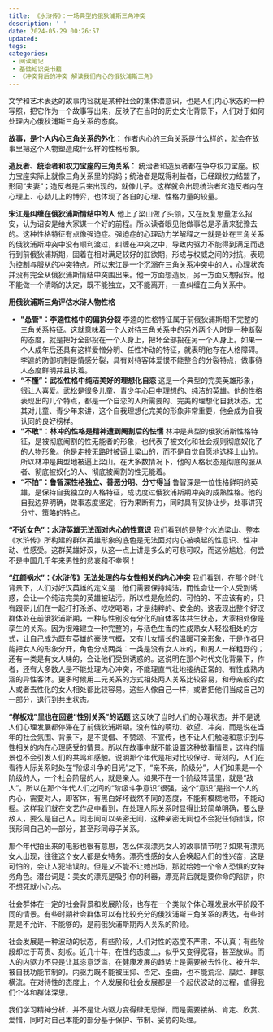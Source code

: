 ```yaml
---
title: 《水浒传》：一场典型的俄狄浦斯三角冲突
description: ' '
date: 2024-05-29 00:26:57
updated:
tags:
categories:
 - 阅读笔记
 - 基础知识类书籍
 - 《冲突背后的冲突 解读我们内心的俄狄浦斯三角》
---
```


文学和艺术表达的故事内容就是某种社会的集体潜意识，也是人们内心状态的一种写照，把它作为一个故事写出来，反映了在当时的历史文化背景下，人们对于如何处理内心俄狄浦斯三角关系的态度。

**故事，是个人内心三角关系的外化：** 作者内心的三角关系是什么样的，就会在故事里把这个人物塑造成什么样的性格形象。

**造反者、统治者和权力宝座的三角关系：** 统治者和造反者都在争夺权力宝座。权力宝座实际上就像三角关系里的妈妈；统治者是既得利益者，已经跟权力结盟了，形同“夫妻”；造反者是后来出现的，就像儿子。这样就会出现统治者和造反者内在心理上、心劲儿上的博弈，也体现了各自的心理、性格力量的较量。

**宋江是纠缠在俄狄浦斯情结中的人** 他上了梁山做了头领，又在反复思量怎么招安，认为诏安是给大家谋一个好的前程。所以读者眼见他做事总是矛盾来犹豫去的。这种性格特征有点像强迫症。强迫症的心理动力学解释之一就是处在三角关系的俄狄浦斯冲突中没有顺利渡过，纠缠在冲突之中，导致内驱力不能得到满足而退行到前俄狄浦斯期，固着在相对满足较好的肛欲期，形成与权威之间的对抗，表现为控制与服从的冲突特点。所以宋江是一个沉溺在三角关系冲突中的人，心理状态并没有完全从俄狄浦斯情结中突围出来。他一方面想造反，另一方面又想招安。他不能做一个清晰的决定，既不能独立，又不能离开，一直纠缠在三角关系中。

**用俄狄浦斯三角评估水浒人物性格**
  * **"怂管"：李逵性格中的偏执分裂**  李逵的性格特征属于前俄狄浦斯期不完整的三角关系特征。这就意味着一个人对待三角关系中的另外两个人时是一种断裂的态度，就是把好全部投在一个人身上，把坏全部投在另一个人身上。如果一个人成年后还具有这样爱憎分明、任性冲动的特征，就表明他存在人格障碍。李逵的防御机制是情感分裂，具有对待客体爱恨不能整合的分裂特点，做事待人态度鲜明并且执着。
  * **“不懂”：武松性格中纯洁美好的理想化自恋** 这是一个典型的完美英雄形象，很让人喜爱。武松是很多儿童、青少年心目中理想的、纯洁的英雄。他的性格表现出的几个特点，都是一个自恋的人所需要的、完美的理想化自我状态。尤其对儿童、青少年来讲，这个自我理想化完美的形象非常重要，他会成为自我认同的良好榜样。
   * **"不敢"：林冲的性格是精神遭到阉割后的怯懦** 林冲是典型的俄狄浦斯性格特征，是被彻底阉割的性无能者的形象，也代表了被文化和社会规则彻底奴化了的人物形象。他是走投无路时被逼上梁山的，而不是自觉自愿地选择上山的。所以林冲是典型地被逼上梁山。在大多数情况下，他的人格状态是彻底的服从者、彻底被奴化的人、彻底被阉割的性无能着。
   * **“不怕”：鲁智深性格独立、善恶分明、分寸得当** 鲁智深是一位性格鲜明的英雄，是保持自我独立的人格特征，成功度过俄狄浦斯期冲突的成熟性格。他的自我边界明确，做事态度坚定，行为果断有力，同时具有妥协让步，处事讲究分寸、策略的特点。

**“不近女色”：水浒英雄无法面对内心的性意识**  我们看到的是整个水泊梁山、整本《水浒传》所构建的群体英雄形象的底色是无法面对内心被唤起的性意识、性冲动、性感受。这群英雄好汉，从这一点上讲是多么的可悲可叹，而这份尴尬，何尝不是中国几千年来男性的悲哀和不幸啊！

**“红颜祸水”：《水浒传》无法处理的与女性相关的内心冲突**  我们看到，在那个时代背景下，人们对好汉英雄的定义是：他们需要保持纯洁，而性会让一个人受到诱惑，会让一个纯洁完美的英雄被玷污。所以性是危险的、可怕的、不应该有的，只有跟哥儿们在一起打打杀杀、吃吃喝喝，才是纯粹的、安全的。这表现出整个好汉群体处在前俄狄浦斯期，一种与性别没有分化的自体客体共生状态，大家相处像是孪生的关系。因为很难建立一种完整的，与活色生香的性成熟女人轻松相处的方式，让自己成为既有英雄的豪侠气概，又有儿女情长的温暖可亲形象，于是作者只能把女人的形象分开，角色分成两类：一类是没有女人味的，和男人一样粗野的；还有一类是有女人味的，会让他们受到诱惑的。这说明在那个时代文化背景下，作者，还有大多数人是不能处理内心冲突，不能理直气壮地接纳正常的、有性成熟内涵的异性客体。更多时候用二元关系的方式相处两人关系比较容易，和母亲般的女人或者去性化的女人相处都比较容易。这些人像自己一样，或者把他们当成自己的一部分，退行到共生状态。

**“样板戏”里也在回避“性别关系”的话题** 这反映了当时人们的心理状态。并不是说人们心理发展都停滞在了前俄狄浦斯期。没有性的萌动、欲望、冲突，而是说在当年的社会氛围、背景下，是不提倡、不赞颂、不宣传，也不让人们触碰和意识到与性相关的内在心理感受的情景。所以在故事中就不能设置这种故事情景，这样的情景也不会引发人们的共鸣和感触。说明那个年代是相对比较保守、苛刻的，人们在看待人际关系时处在“阶级斗争的目光”之下，“亲不亲，阶级分”，人们如果是一个阶级的人，一个社会阶层的人，就是亲人。如果不在一个阶级阵营里，就是“敌人”。所以在那个年代人们之间的“阶级斗争意识”很强，这个“意识”是指一个人的内心，需要对人，即客体，有黑白好坏截然不同的态度，不能有模糊地带，不能动摇。这样我们就在文艺作品中看到，在处理人际关系时显得比较简单明确，要么是敌人，要么是自己人。同志间可以亲密无间，这种亲密无间也不会犯任何错误，你我形同自己的一部分，甚至形同母子关系。

那个年代拍出来的电影也很有意思，怎么体现漂亮女人的故事情节呢？如果有漂亮女人出现，往往这个女人都是女特务。漂亮性感的女人会唤起人们的性兴奋，这是可怕的，会让人犯错误的。但是又不能不让她出场，那就给她一个令人恐惧的女特务角色。潜台词是：美女的漂亮是吸引你的利器，漂亮背后就是要你命的陷阱，你不想死就小心点。

社会群体在一定的社会背景和发展阶段，也存在一个类似个体心理发展水平阶段不同的情景。有些时期社会群体可以有比较充分的俄狄浦斯三角关系的表达，有些时期是不允许、不能够的，是前俄狄浦斯期两人关系的阶段。

社会发展是一种波动的状态，有些阶段，人们对性的态度不严肃、不认真；有些阶段却过于苛责、刻板。近几十年，在性的态度上，似乎又变得宽容，甚至放纵。而人的内驱力不只是让其恣意泛滥，在健康发展的趋势上是需要被去性化、被升华、被自我功能节制的。内驱力既不能被压抑、否定、歪曲，也不能荒淫、糜烂、肆意横流。在对待性的态度上，个人发展和社会发展都是一个起伏波动的过程，值得我们个体和群体深思。

我们学习精神分析，并不是让内驱力变得肆无忌惮，而是需要接纳、肯定、欣赏、爱惜，同时对自己本能的部分基于保护、节制、妥协的处理。